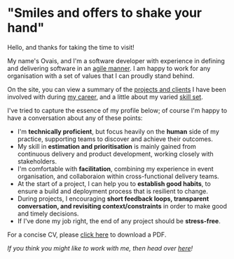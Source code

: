 # "Smiles and offers to shake your hand"

Hello, and thanks for taking the time to visit!

My name's Ovais, and I'm a software developer with experience in defining and delivering software in an [agile manner](http://www.agilemaxims.com/).  I am happy to work for any organisation with a set of values that I can proudly stand behind.

On the site, you can view a summary of the [projects and clients](client-list) I have been involved with during [my career](employment-history), and a little about my varied [skill set](skills-summary).

I've tried to capture the essence of my profile below; of course I'm happy to have a conversation about any of these points:

- I'm **technically proficient**, but focus heavily on the **human** side of my practice, supporting teams to discover and achieve their outcomes.
- My skill in **estimation and prioritisation** is mainly gained from continuous delivery and product development, working closely with stakeholders.
- I'm comfortable with **facilitation**, combining my experience in event organisation, and collaboraion within cross-functional delivery teams.
- At the start of a project, I can help you to **establish good habits**, to ensure a build and deployment process that is resilient to change.
- During projects, I encouraging **short feedback loops, transparent conversation, and revisiting context/constraints** in order to make good and timely decisions.
- If I've done my job right, the end of any project should be **stress-free**.


For a concise CV, please [click here](https://1drv.ms/b/s!AiXdbfYFdG7ugiysMvRb9IsVYo_C) to download a PDF.

_If you think you might like to work with me, then head over [here](new-employer)!_